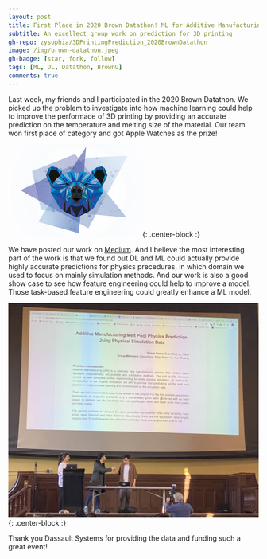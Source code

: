 ```yaml
---
layout: post
title: First Place in 2020 Brown Datathon! ML for Additive Manufacturing
subtitle: An excellect group work on prediction for 3D printing
gh-repo: zysophia/3DPrintingPrediction_2020BrownDatathon
image: /img/brown-datathon.jpeg
gh-badge: [star, fork, follow]
tags: [ML, DL, Datathon, BrownU]
comments: true
---
```



Last week, my friends and I participated in the 2020 Brown Datathon. We picked up the problem to investigate into how machine learning could help to improve the performace of 3D printing by providing an accurate prediction on the temperature and melting size of the material. Our team won first place of category and got Apple Watches as the prize! 

![](../img/brown-datathon.jpeg){: .center-block :}

We have posted our work on [Medium](https://medium.com/@bzybc1405/additive-manufacturing-melt-pool-physics-prediction-using-physical-simulation-data-4596da4e1b38). And I believe the most interesting part of the work is that we found out DL and ML could actually provide highly accurate predictions for physics precedures, in which domain we used to focus on mainly simulation methods. And our work is also a good show case to see how feature engineering could help to improve a model. Those task-based feature engineering could greatly enhance a ML model.

![](../img/brown-datathon2.JPG){: .center-block :}

Thank you Dassault Systems for providing the data and funding such a great event!
